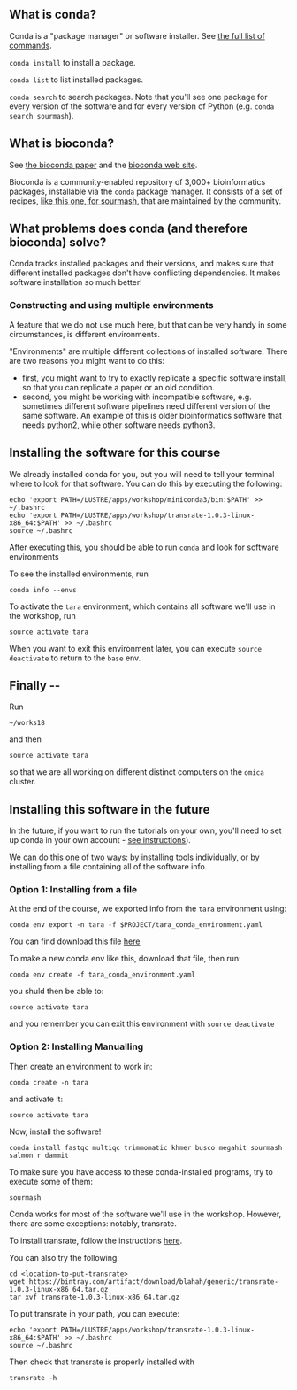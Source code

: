 ## What is conda?

Conda is a "package manager" or software installer. See [the full list of commands](https://conda.io/docs/commands.html).

`conda install` to install a package.

`conda list` to list installed packages.

`conda search` to search packages. Note that you'll see one package for every version of the software and for every version of Python (e.g. `conda search sourmash`).

## What is bioconda?

See [the bioconda paper](https://www.biorxiv.org/content/early/2017/10/27/207092) and the [bioconda web site](http://bioconda.github.io).

Bioconda is a community-enabled repository of 3,000+ bioinformatics packages, installable via the `conda` package
manager.  It consists of a set of recipes, [like this one, for sourmash](https://github.com/bioconda/bioconda-recipes/blob/master/recipes/sourmash/meta.yaml), that are maintained   by the community.

## What problems does conda (and therefore bioconda) solve?

Conda tracks installed packages and their versions,
and makes sure that different installed packages don't have
conflicting dependencies. It makes software installation 
so much better!

### Constructing and using multiple environments

A feature that we do not use much here, but that can be very handy in some circumstances, is different environments.

"Environments" are multiple different collections of installed software. There are two reasons you might want to do this:

* first, you might want to try to exactly replicate a specific software install, so that you can replicate a paper or an old condition.
* second, you might be working with incompatible software, e.g. sometimes different software pipelines need different version of the same software. An example of this is older bioinformatics software that needs python2, while other software needs python3.


## Installing the software for this course

We already installed conda for you, but you will need to tell your terminal where
to look for that software. You can do this by executing the following:

```
echo 'export PATH=/LUSTRE/apps/workshop/miniconda3/bin:$PATH' >> ~/.bashrc
echo 'export PATH=/LUSTRE/apps/workshop/transrate-1.0.3-linux-x86_64:$PATH' >> ~/.bashrc
source ~/.bashrc
```

After executing this, you should be able to run `conda` and look for software environments


To see the installed environments, run
```
conda info --envs
```

To activate the `tara` environment, which contains all software we'll use in the workshop, run

```
source activate tara
```

When you want to exit this environment later, you can execute `source deactivate` to return to the `base` env.

## Finally --

Run 

```
~/works18
```

and then

```
source activate tara
```

so that we are all working on different distinct computers on the
`omica` cluster.



## Installing this software in the future

In the future, if you want to run the tutorials on your own, you'll
need to set up conda in your own account -
[see instructions](working-with-bioconda.md)).


We can do this one of two ways: by installing tools individually, or by
installing from a file containing all of the software info.

### Option 1: Installing from a file

At the end of the course, we exported info from the `tara` environment using:
```
conda env export -n tara -f $PROJECT/tara_conda_environment.yaml
```
You can find download this file [here](files/tara_conda_environment.yaml)


To make a new conda env like this, download that file, then run:

```
conda env create -f tara_conda_environment.yaml
```

you shuld then be able to:

```
source activate tara
```

and you remember you can exit this environment with `source deactivate`


### Option 2: Installing Manualling


Then create an environment to work in:

``` 
conda create -n tara
```

and activate it:

```
source activate tara
```

Now, install the software!

```
conda install fastqc multiqc trimmomatic khmer busco megahit sourmash salmon r dammit
```

To make sure you have access to these conda-installed programs, try to execute some of them:

```
sourmash
```

Conda works for most of the software we'll use in the workshop. However, there are some exceptions: notably, transrate. 

To install transrate, follow the instructions [here](http://hibberdlab.com/transrate/installation.html).

You can also try the following:
```
cd <location-to-put-transrate>
wget https://bintray.com/artifact/download/blahah/generic/transrate-1.0.3-linux-x86_64.tar.gz
tar xvf transrate-1.0.3-linux-x86_64.tar.gz
```

To put transrate in your path, you can execute:
```
echo 'export PATH=/LUSTRE/apps/workshop/transrate-1.0.3-linux-x86_64:$PATH' >> ~/.bashrc
source ~/.bashrc
```

Then check that transrate is properly installed with 
```
transrate -h
```

